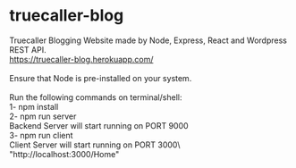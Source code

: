 # truecaller-blog
Truecaller Blogging Website made by Node, Express, React and Wordpress REST API.\
https://truecaller-blog.herokuapp.com/ \
\
Ensure that Node is pre-installed on your system. \
\
Run the following commands on terminal/shell:\
1- npm install\
2- npm run server\
   Backend Server will start running on PORT 9000\
3- npm run client\
   Client Server will start running on PORT 3000\ 
   "http://localhost:3000/Home"
